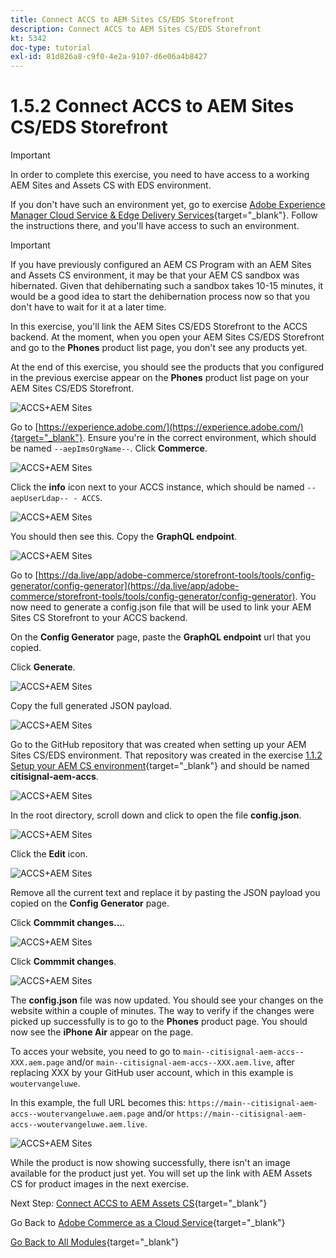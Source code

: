 ```yaml
---
title: Connect ACCS to AEM Sites CS/EDS Storefront
description: Connect ACCS to AEM Sites CS/EDS Storefront
kt: 5342
doc-type: tutorial
exl-id: 81d826a8-c9f0-4e2a-9107-d6e06a4b8427
---
```

# 1.5.2 Connect ACCS to AEM Sites CS/EDS Storefront

>[!IMPORTANT]
>
>In order to complete this exercise, you need to have access to a working AEM Sites and Assets CS with EDS environment. 
>
>If you don't have such an environment yet, go to exercise [Adobe Experience Manager Cloud Service & Edge Delivery Services](./../../../modules/asset-mgmt/module2.1/aemcs.md){target="_blank"}. Follow the instructions there, and you'll have access to such an environment.

>[!IMPORTANT]
>
>If you have previously configured an AEM CS Program with an AEM Sites and Assets CS environment, it may be that your AEM CS sandbox was hibernated. Given that dehibernating such a sandbox takes 10-15 minutes, it would be a good idea to start the dehibernation process now so that you don't have to wait for it at a later time.

In this exercise, you'll link the AEM Sites CS/EDS Storefront to the ACCS backend. At the moment, when you open your AEM Sites CS/EDS Storefront and go to the **Phones** product list page, you don't see any products yet.

At the end of this exercise, you should see the products that you configured in the previous exercise appear on the **Phones** product list page on your AEM Sites CS/EDS Storefront.

![ACCS+AEM Sites](./images/accsaemsites0.png)

Go to [https://experience.adobe.com/](https://experience.adobe.com/){target="_blank"}. Ensure you're in the correct environment, which should be named `--aepImsOrgName--`. Click **Commerce**.

![ACCS+AEM Sites](./images/accsaemsites1.png)

Click the **info** icon next to your ACCS instance, which should be named `--aepUserLdap-- - ACCS`.

![ACCS+AEM Sites](./images/accsaemsites2.png)

You should then see this. Copy the **GraphQL endpoint**.

![ACCS+AEM Sites](./images/accsaemsites3.png)

Go to [https://da.live/app/adobe-commerce/storefront-tools/tools/config-generator/config-generator](https://da.live/app/adobe-commerce/storefront-tools/tools/config-generator/config-generator). You now need to generate a config.json file that will be used to link your AEM Sites CS Storefront to your ACCS backend.

On the **Config Generator** page, paste the **GraphQL endpoint** url that you copied.

Click **Generate**.

![ACCS+AEM Sites](./images/accsaemsites4.png)

Copy the full generated JSON payload.

![ACCS+AEM Sites](./images/accsaemsites5.png)

Go to the GitHub repository that was created when setting up your AEM Sites CS/EDS environment. That repository was created in the exercise [1.1.2 Setup your AEM CS environment](./../../../modules/asset-mgmt/module2.1/ex3.md){target="_blank"} and should be named **citisignal-aem-accs**.

![ACCS+AEM Sites](./images/accsaemsites6.png)

In the root directory, scroll down and click to open the file **config.json**.

![ACCS+AEM Sites](./images/accsaemsites7.png)

Click the **Edit** icon.

![ACCS+AEM Sites](./images/accsaemsites8.png)

Remove all the current text and replace it by pasting the JSON payload you copied on the **Config Generator** page.

Click **Commmit changes...**.

![ACCS+AEM Sites](./images/accsaemsites9.png)

Click **Commmit changes**.

![ACCS+AEM Sites](./images/accsaemsites10.png)

The **config.json** file was now updated. You should see your changes on the website within a couple of minutes. The way to verify if the changes were picked up successfully is to go to the **Phones** product page. You should now see the **iPhone Air** appear on the page.

To acces your website, you need to go to `main--citisignal-aem-accs--XXX.aem.page` and/or `main--citisignal-aem-accs--XXX.aem.live`, after replacing XXX by your GitHub user account, which in this example is `woutervangeluwe`.

In this example, the full URL becomes this:
`https://main--citisignal-aem-accs--woutervangeluwe.aem.page` and/or `https://main--citisignal-aem-accs--woutervangeluwe.aem.live`.

![ACCS+AEM Sites](./images/accsaemsites11.png)

While the product is now showing successfully, there isn't an image available for the product just yet. You will set up the link with AEM Assets CS for product images in the next exercise.

Next Step: [Connect ACCS to AEM Assets CS](./ex3.md){target="_blank"}

Go Back to [Adobe Commerce as a Cloud Service](./accs.md){target="_blank"}

[Go Back to All Modules](./../../../overview.md){target="_blank"}
